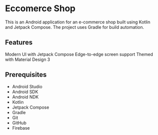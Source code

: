 
# Eccomerce Shop

This is an Android application for an e-commerce shop built using Kotlin and Jetpack Compose. The project uses Gradle for build automation.

## Features

Modern UI with Jetpack Compose
Edge-to-edge screen support
Themed with Material Design 3

## Prerequisites

- Android Studio
- Android SDK
- Android NDK
- Kotlin
- Jetpack Compose
- Gradle
- Git
- GitHub
- Firebase
